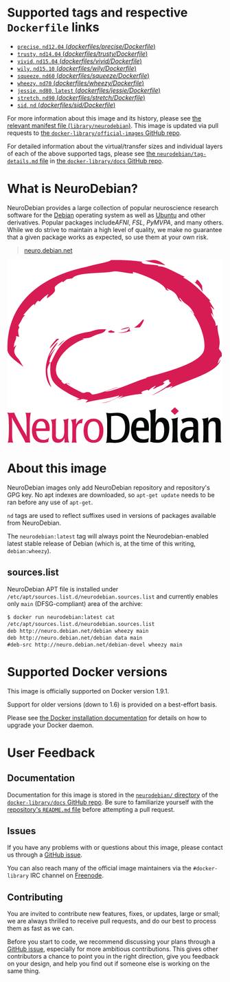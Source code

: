 # Supported tags and respective `Dockerfile` links

-	[`precise`, `nd12.04` (*dockerfiles/precise/Dockerfile*)](https://github.com/neurodebian/dockerfiles/blob/dc947232d6c7bf67d1dba642fdb1234fbaa95ab7/dockerfiles/precise/Dockerfile)
-	[`trusty`, `nd14.04` (*dockerfiles/trusty/Dockerfile*)](https://github.com/neurodebian/dockerfiles/blob/dc947232d6c7bf67d1dba642fdb1234fbaa95ab7/dockerfiles/trusty/Dockerfile)
-	[`vivid`, `nd15.04` (*dockerfiles/vivid/Dockerfile*)](https://github.com/neurodebian/dockerfiles/blob/dc947232d6c7bf67d1dba642fdb1234fbaa95ab7/dockerfiles/vivid/Dockerfile)
-	[`wily`, `nd15.10` (*dockerfiles/wily/Dockerfile*)](https://github.com/neurodebian/dockerfiles/blob/dc947232d6c7bf67d1dba642fdb1234fbaa95ab7/dockerfiles/wily/Dockerfile)
-	[`squeeze`, `nd60` (*dockerfiles/squeeze/Dockerfile*)](https://github.com/neurodebian/dockerfiles/blob/dc947232d6c7bf67d1dba642fdb1234fbaa95ab7/dockerfiles/squeeze/Dockerfile)
-	[`wheezy`, `nd70` (*dockerfiles/wheezy/Dockerfile*)](https://github.com/neurodebian/dockerfiles/blob/dc947232d6c7bf67d1dba642fdb1234fbaa95ab7/dockerfiles/wheezy/Dockerfile)
-	[`jessie`, `nd80`, `latest` (*dockerfiles/jessie/Dockerfile*)](https://github.com/neurodebian/dockerfiles/blob/dc947232d6c7bf67d1dba642fdb1234fbaa95ab7/dockerfiles/jessie/Dockerfile)
-	[`stretch`, `nd90` (*dockerfiles/stretch/Dockerfile*)](https://github.com/neurodebian/dockerfiles/blob/dc947232d6c7bf67d1dba642fdb1234fbaa95ab7/dockerfiles/stretch/Dockerfile)
-	[`sid`, `nd` (*dockerfiles/sid/Dockerfile*)](https://github.com/neurodebian/dockerfiles/blob/dc947232d6c7bf67d1dba642fdb1234fbaa95ab7/dockerfiles/sid/Dockerfile)

For more information about this image and its history, please see [the relevant manifest file (`library/neurodebian`)](https://github.com/docker-library/official-images/blob/master/library/neurodebian). This image is updated via pull requests to [the `docker-library/official-images` GitHub repo](https://github.com/docker-library/official-images).

For detailed information about the virtual/transfer sizes and individual layers of each of the above supported tags, please see [the `neurodebian/tag-details.md` file](https://github.com/docker-library/docs/blob/master/neurodebian/tag-details.md) in [the `docker-library/docs` GitHub repo](https://github.com/docker-library/docs).

# What is NeuroDebian?

NeuroDebian provides a large collection of popular neuroscience research software for the [Debian](http://www.debian.org) operating system as well as [Ubuntu](http://www.ubuntu.com) and other derivatives. Popular packages include*AFNI*, *FSL*, *PyMVPA*, and many others. While we do strive to maintain a high level of quality, we make no guarantee that a given package works as expected, so use them at your own risk.

> [neuro.debian.net](http://neuro.debian.net/)

![logo](https://raw.githubusercontent.com/docker-library/docs/90ee9ce81aa27322936d7faf585ffc45b7def890/neurodebian/logo.png)

# About this image

NeuroDebian images only add NeuroDebian repository and repository's GPG key. No apt indexes are downloaded, so `apt-get update` needs to be ran before any use of `apt-get`.

`nd` tags are used to reflect suffixes used in versions of packages available from NeuroDebian.

The `neurodebian:latest` tag will always point the Neurodebian-enabled latest stable release of Debian (which is, at the time of this writing, `debian:wheezy`).

## sources.list

NeuroDebian APT file is installed under `/etc/apt/sources.list.d/neurodebian.sources.list` and currently enables only `main` (DFSG-compliant) area of the archive:

```console
$ docker run neurodebian:latest cat /etc/apt/sources.list.d/neurodebian.sources.list
deb http://neuro.debian.net/debian wheezy main
deb http://neuro.debian.net/debian data main
#deb-src http://neuro.debian.net/debian-devel wheezy main
```

# Supported Docker versions

This image is officially supported on Docker version 1.9.1.

Support for older versions (down to 1.6) is provided on a best-effort basis.

Please see [the Docker installation documentation](https://docs.docker.com/installation/) for details on how to upgrade your Docker daemon.

# User Feedback

## Documentation

Documentation for this image is stored in the [`neurodebian/` directory](https://github.com/docker-library/docs/tree/master/neurodebian) of the [`docker-library/docs` GitHub repo](https://github.com/docker-library/docs). Be sure to familiarize yourself with the [repository's `README.md` file](https://github.com/docker-library/docs/blob/master/README.md) before attempting a pull request.

## Issues

If you have any problems with or questions about this image, please contact us through a [GitHub issue](https://github.com/neurodebian/dockerfiles/issues).

You can also reach many of the official image maintainers via the `#docker-library` IRC channel on [Freenode](https://freenode.net).

## Contributing

You are invited to contribute new features, fixes, or updates, large or small; we are always thrilled to receive pull requests, and do our best to process them as fast as we can.

Before you start to code, we recommend discussing your plans through a [GitHub issue](https://github.com/neurodebian/dockerfiles/issues), especially for more ambitious contributions. This gives other contributors a chance to point you in the right direction, give you feedback on your design, and help you find out if someone else is working on the same thing.
